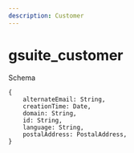 ```yaml
---
description: Customer
---
```


# gsuite_customer

Schema
```
{
	alternateEmail: String,
	creationTime: Date,
	domain: String,
	id: String,
	language: String,
	postalAddress: PostalAddress,
}
```
